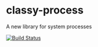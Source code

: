 # classy-process
A new library for system processes

[![Build Status](https://travis-ci.org/emilypi/classy-process.svg?branch=master)](https://travis-ci.org/emilypi/classy-process)
